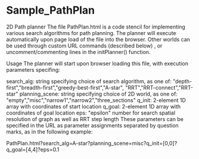 # Sample_PathPlan
2D Path planner
The file PathPlan.html is a code stencil for implementing various search algorithms for path planning. The planner will execute automatically upon page load of the file into the browser. Other worlds can be used through custom URL commands (described below) , or uncomment/commenting lines in the initPlanner() function.

Usage
The planner will start upon browser loading this file, with execution parameters specifing:

  search_alg: string specifying choice of search algorithm, as one of:
    "depth-first","breadth-first","greedy-best-first","A-star",
    "RRT","RRT-connect","RRT-star"
  planning_scene: string specifying choice of 2D world, as one of:
    "empty","misc","narrow1","narrow2","three_sections"
  q_init: 2-element 1D array with coordinates of start location
  q_goal: 2-element 1D array with coordinates of goal location
  eps: "epsilon" number for search spatial resolution of graph 
    as well as RRT step length
These parameters can be specified in the URL as parameter assignments separated by question marks, as in the following example:

  PathPlan.html?search_alg=A-star?planning_scene=misc?q_init=[0,0]?q_goal=[4,4]?eps=0.1
